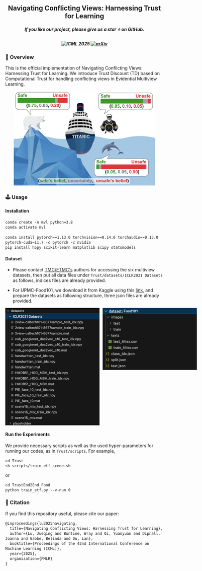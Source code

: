 <h2 align="center">
Navigating Conflicting Views: Harnessing Trust for Learning
</h2>

<h5 align="center"> If you like our project, please give us a star ⭐ on GitHub.</h5>
<h5 align=center>

![ICML 2025](https://img.shields.io/badge/ICML_2025-Poster-blue)
[![arXiv](https://img.shields.io/badge/Arixv-2406.00958-b31b1b.svg?logo=arXiv)](https://arxiv.org/abs/2406.00958)

</h5>


### 🎯 Overview
This is the official implementation of Navigating Conflicting Views: Harnessing Trust for Learning.
We introduce Trust Discount (TD) based on Computational Trust for handling conflicting views in Evidential Multiview Learning.

<p align=center>
<img src="imgs/conflict-demo.png" style="width:450px;"/>
<p>

### 🕹️ Usage
#### Installation
```{shell}
conda create -n mvl python=3.8
conda activate mvl

conda install pytorch==1.13.0 torchvision==0.14.0 torchaudio==0.13.0 pytorch-cuda=11.7 -c pytorch -c nvidia
pip install h5py scikit-learn matplotlib scipy statsmodels
```

#### Dataset
- Please contact [TMC/ETMC's](https://github.com/hanmenghan/TMC) authors for accessing the six multiview datasets, then put all data files under `Trust/datasets/ICLR2021 Datasets` as follows, indices files are already provided.

- For UPMC-Food101, we download it from Kaggle using this [link](https://www.kaggle.com/datasets/gianmarco96/upmcfood101), and prepare the datasets as following structure, three json files are already provided.

<p align="left" style="display: flex; align-items: flex-start;">
  <img src="imgs/six-structure.png" alt="Image 1" width="300" style="margin-right: 10px;"/>
  <img src="imgs/food-structure.png" alt="Image 2" width="300"/>
</p>


#### Run the Experiments
We provide necessary scripts as well as the used hyper-parameters for running our codes,
as in `Trust/scripts`.
For example,
```
cd Trust
sh scripts/train_etf_scene.sh
```
or
```
cd TrustEnd2End_Food
python train_etf.py --v-num 0
```


### 🔗 Citation
If you find this repository useful, please cite our paper:
```
@inproceedings{lu2025navigating,
  title={Navigating Conflicting Views: Harnessing Trust for Learning},
  author={Lu, Jueqing and Buntine, Wray and Qi, Yuanyuan and Dipnall, Joanna and Gabbe, Belinda and Du, Lan},
  booktitle={Proceedings of the 42nd International Conference on Machine Learning (ICML)},
  year={2025},
  organization={PMLR}
}
```
